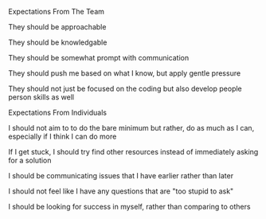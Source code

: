 Expectations From The Team

They should be approachable

They should be knowledgable

They should be somewhat prompt with communication

They should push me based on what I know, but apply gentle pressure

They should not just be focused on the coding but also develop people person skills as well



Expectations From Individuals

I should not aim to to do the bare minimum but rather, do as much as I can, especially if I think I can do more

If I get stuck, I should try find other resources instead of immediately asking for a solution

I should be communicating issues that I have earlier rather than later

I should not feel like I have any questions that are "too stupid to ask"

I should be looking for success in myself, rather than comparing to others

